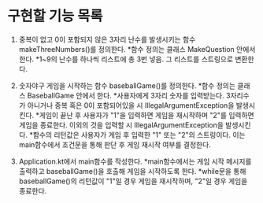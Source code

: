 # 구현할 기능 목록
1. 중복이 없고 0이 포함되지 않은 3자리 난수를 발생시키는 함수 makeThreeNumbers()를 정의한다.
    *함수 정의는 클래스 MakeQuestion 안에서 한다.
    *1~9의 난수를 하나씩 리스트에 총 3번 넣음. 그 리스트를 스트링으로 변환한다.

2. 숫자야구 게임을 시작하는 함수 baseballGame()를 정의한다.
    *함수 정의는 클래스 BaseballGame 안에서 한다.
    *사용자에게 3자리 숫자를 입력받는다. 3자리수가 아니거나 중복 혹은 0이 포함되어있을 시 IllegalArgumentException을 발생시킨다.
    *게임이 끝난 후 사용자가 "1"을 입력하면 게임을 재시작하며 "2"를 입력하면 게임을 종료한다. 이외의 것을 입력할 시 IllegalArgumentException을 발생시킨다.
    *함수의 리턴값은 사용자가 게임 후 입력한 "1" 또는 "2"의 스트링이다. 이는 main함수에서 조건문을 통해 판단 후 게임 재시작 여부를 결정한다.

3. Application.kt에서 main함수를 작성한다.
    *main함수에서는 게임 시작 메시지를 출력하고 baseballGame()을 호출해 게임을 시작하도록 한다.
    *while문을 통해 baseballGame()의 리턴값이 "1"일 경우 게임을 재시작하며, "2"일 경우 게임을 종료한다.